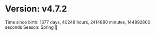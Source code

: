# Version: v4.7.2
Time since birth: 1677 days, 40248 hours, 2414880 minutes, 144892800 seconds
Season: Spring 🌸
